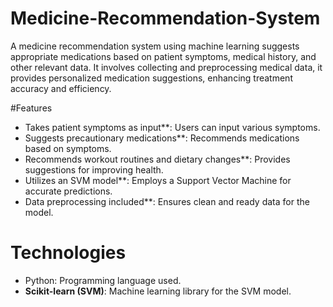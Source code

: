 # Medicine-Recommendation-System
A medicine recommendation system using machine learning suggests appropriate medications based on patient symptoms, medical history, and other relevant data. It involves collecting and preprocessing medical data, it provides personalized medication suggestions, enhancing treatment accuracy and efficiency.  
 
#Features
- Takes patient symptoms as input**: Users can input various symptoms.
- Suggests precautionary medications**: Recommends medications based on symptoms.
- Recommends workout routines and dietary changes**: Provides suggestions for improving health.
- Utilizes an SVM model**: Employs a Support Vector Machine for accurate predictions.
- Data preprocessing included**: Ensures clean and ready data for the model.

# Technologies
- Python: Programming language used.
- **Scikit-learn (SVM)**: Machine learning library for the SVM model.
